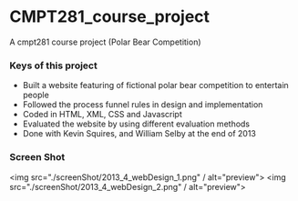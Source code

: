 # CMPT281_course_project
A cmpt281 course project (Polar Bear Competition)

### Keys of this project

* Built a website featuring of fictional polar bear competition to entertain people
* Followed the process funnel rules in design and implementation
* Coded in HTML, XML, CSS and Javascript
* Evaluated the website by using different evaluation methods
* Done with Kevin Squires, and William Selby at the end of 2013

### Screen Shot

<img src="./screenShot/2013_4_webDesign_1.png" / alt="preview">
<img src="./screenShot/2013_4_webDesign_2.png" / alt="preview">
